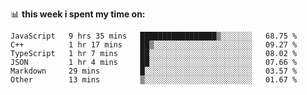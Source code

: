 📊 **this week i spent my time on:**
<!--START_SECTION:waka-->

```text
JavaScript   9 hrs 35 mins   █████████████████▒░░░░░░░   68.75 %
C++          1 hr 17 mins    ██▒░░░░░░░░░░░░░░░░░░░░░░   09.27 %
TypeScript   1 hr 7 mins     ██░░░░░░░░░░░░░░░░░░░░░░░   08.02 %
JSON         1 hr 4 mins     ██░░░░░░░░░░░░░░░░░░░░░░░   07.66 %
Markdown     29 mins         █░░░░░░░░░░░░░░░░░░░░░░░░   03.57 %
Other        13 mins         ▒░░░░░░░░░░░░░░░░░░░░░░░░   01.67 %
```

<!--END_SECTION:waka-->
